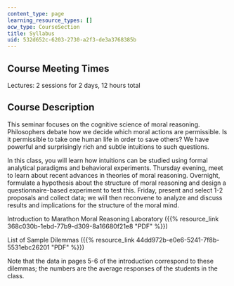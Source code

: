 ```yaml
---
content_type: page
learning_resource_types: []
ocw_type: CourseSection
title: Syllabus
uid: 532d652c-6203-2730-a2f3-de3a3768385b
---
```


Course Meeting Times
--------------------

Lectures: 2 sessions for 2 days, 12 hours total

Course Description
------------------

This seminar focuses on the cognitive science of moral reasoning. Philosophers debate how we decide which moral actions are permissible. Is it permissible to take one human life in order to save others? We have powerful and surprisingly rich and subtle intuitions to such questions.

In this class, you will learn how intuitions can be studied using formal analytical paradigms and behavioral experiments. Thursday evening, meet to learn about recent advances in theories of moral reasoning. Overnight, formulate a hypothesis about the structure of moral reasoning and design a questionnaire-based experiment to test this. Friday, present and select 1-2 proposals and collect data; we will then reconvene to analyze and discuss results and implications for the structure of the moral mind.

Introduction to Marathon Moral Reasoning Laboratory ({{% resource_link 368c030b-1ebd-77b9-d309-8a16680f21e8 "PDF" %}})

List of Sample Dilemmas ({{% resource_link 44dd972b-e0e6-5241-7f8b-5531ebc26201 "PDF" %}})

Note that the data in pages 5-6 of the introduction correspond to these dilemmas; the numbers are the average responses of the students in the class.